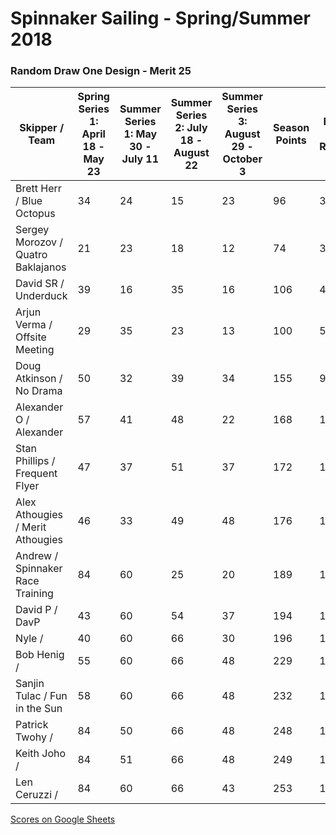 # Spinnaker Sailing - Spring/Summer 2018
### Random Draw One Design - Merit 25

| Skipper / Team | Spring Series 1: April 18  - May 23| Summer Series 1:  May 30 - July 11 | Summer Series 2:  July 18  - August 22 | Summer Series 3: August 29 - October 3 | Season Points | Best 16 Races |
| --- | --- | --- | --- | --- | --- | --- | 
| Brett Herr / Blue Octopus | 34 | 24 | 15 | 23 | 96 | 38 |
| Sergey Morozov / Quatro Baklajanos | 21 | 23 | 18 | 12 | 74 | 38 |
| David SR / Underduck | 39 | 16 | 35 | 16 | 106 | 47 |
| Arjun Verma / Offsite Meeting | 29 | 35 | 23 | 13 | 100 | 53 |
| Doug Atkinson / No Drama | 50 | 32 | 39 | 34 | 155 | 91 |
| Alexander O / Alexander | 57 | 41 | 48 | 22 | 168 | 105 |
| Stan Phillips / Frequent Flyer | 47 | 37 | 51 | 37 | 172 | 111 |
| Alex Athougies / Merit Athougies | 46 | 33 | 49 | 48 | 176 | 114 |
| Andrew / Spinnaker Race Training | 84 | 60 | 25 | 20 | 189 | 119 |
| David P / DavP | 43 | 60 | 54 | 37 | 194 | 132 |
| Nyle / | 40 | 60 | 66 | 30 | 196 | 134 |
| Bob Henig /	 | 55 | 60 | 66 | 48 | 229 | 165 |
| Sanjin Tulac / Fun in the Sun | 58 | 60 | 66 | 48 | 232 | 167 |
| Patrick Twohy / | 84 | 50 | 66 | 48 | 248 | 178 |
| Keith Joho /  | 84 | 51 | 66 | 48 | 249 | 179 |
| Len Ceruzzi /  | 84 | 60 | 66 | 43 | 253 | 183 |

[Scores on Google Sheets](https://docs.google.com/spreadsheets/d/1p__-r2k5ZirjuPYHkCYK4SKTu8TjD-eJ9TEEAM957Zc/edit?usp=sharing)